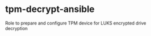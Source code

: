 # tpm-decrypt-ansible

Role to prepare and configure TPM device for LUKS encrypted drive decryption

